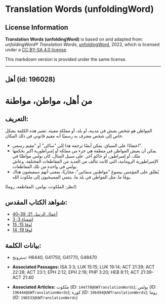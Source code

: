 # Translation Words (unfoldingWord)

## License Information

**Translation Words (unfoldingWord)** is based on and adapted from: _unfoldingWord® Translation Words_, [unfoldingWord](https://unfoldingword.org/utw), 2022, which is licensed under a [CC BY-SA 4.0 license](https://creativecommons.org/licenses/by-sa/4.0/legalcode.en).

This markdown version is provided under the same license.



--------------------------------

## أهل (id: 196028)

من أهل، مواطن، مواطنة
=====================

التعريف:
--------

المواطن هو شخص يعيش في مدينة، أو بلد، أو مملكة معينة. تشير هذه الكلمة بشكل خاص إلى شخص معترف به رسميًا أنه مقيم قانوني في ذلك المكان.

* اعتمادًا على السياق، يمكن أيضًا ترجمة هذا إلى "ساكن" أو "مقيم رسمي".
* يمكن أن يعيش المواطن في منطقة هي جزء من مملكة أو إمبراطورية أكبر يحكمها ملك، أو إمبراطور، أو حاكم آخر. على سبيل المثال، كان بولس مواطنًا في الإمبراطورية الرومانية، التي كانت تتألف من العديد من المقاطعات المختلفة. وعاش بولس في واحدة من تلك المقاطعات.
* يُطلق على المؤمنين بيسوع "مواطنين سمائين"، مجازيًا، بمعنى أنهم سيعيشون هناك يومًا ما. مثل المواطن في بلد ما، ينتمي المسيحيون إلى ملكوت الله.

(انظر: الملكوت، بولس، المقاطعة، روما)

شواهد الكتاب المقدس:
--------------------

* [أعمال الرسل 21: 39–40](https://ref.ly/Acts21:39-Acts21:40)
* [إشعياء 3: 3](https://ref.ly/Isa3:3)
* [لوقا 15: 15](https://ref.ly/Luke15:15)
* [لوقا 19: 14](https://ref.ly/Luke19:14)

بيانات الكلمة:
--------------

* سترونج: H6440, G41750, G41770, G48470

* **Associated Passages:** ISA 3:3; LUK 15:15; LUK 19:14; ACT 21:39; ACT 22:28; ACT 23:1; EPH 2:12; EPH 2:19; PHP 3:20; HEB 8:11; ACT 21:39–ACT 21:40
* **Associated Articles:** ملكوت (ID: `144770@UWTranslationWords`); بولس (ID: `196444@UWTranslationWords`); كورة (ID: `196494@UWTranslationWords`); روما (ID: `196533@UWTranslationWords`)

